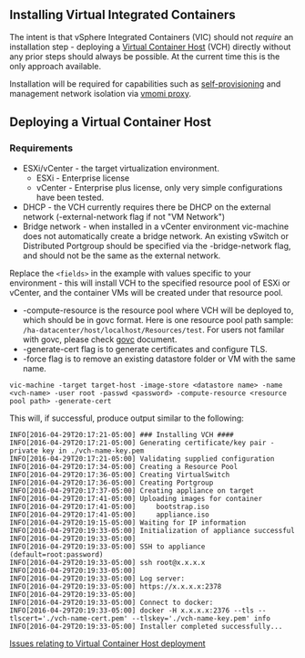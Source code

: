## Installing Virtual Integrated Containers

The intent is that vSphere Integrated Containers (VIC) should not _require_ an installation step - deploying a [Virtual Container Host](doc/design/arch/vic-container-abstraction.md#virtual-container-host) (VCH) directly without any prior steps should always be possible. At the current time this is the only approach available.

Installation will be required for capabilities such as [self-provisioning](doc/design/validating-proxy.md) and management network isolation via [vmomi proxy](doc/design/vmomi-authenticating-agent.md).

## Deploying a Virtual Container Host

### Requirements

- ESXi/vCenter - the target virtualization environment.
   - ESXi - Enterprise license
   - vCenter - Enterprise plus license, only very simple configurations have been tested. 
- DHCP - the VCH currently requires there be DHCP on the external network (-external-network flag if not "VM Network")
- Bridge network - when installed in a vCenter environment vic-machine does not automatically create a bridge network. An existing vSwitch or Distributed Portgroup should be specified via the -bridge-network flag, and should not be the same as the external network.

Replace the `<fields>` in the example with values specific to your environment - this will install VCH to the specified resource pool of ESXi or vCenter, and the container VMs will be created under that resource pool.

- -compute-resource is the resource pool where VCH will be deployed to, which should be in govc format. Here is one resource pool path sample: `/ha-datacenter/host/localhost/Resources/test`. For users not familar with govc, please check [govc](https://github.com/vmware/govmomi/blob/master/govc) document.
- -generate-cert flag is to generate certificates and configure TLS. 
- -force flag is to remove an existing datastore folder or VM with the same name.

```
vic-machine -target target-host -image-store <datastore name> -name <vch-name> -user root -passwd <password> -compute-resource <resource pool path> -generate-cert
```
This will, if successful, produce output similar to the following:
```
INFO[2016-04-29T20:17:21-05:00] ### Installing VCH ####                      
INFO[2016-04-29T20:17:21-05:00] Generating certificate/key pair - private key in ./vch-name-key.pem 
INFO[2016-04-29T20:17:21-05:00] Validating supplied configuration            
INFO[2016-04-29T20:17:34-05:00] Creating a Resource Pool                     
INFO[2016-04-29T20:17:36-05:00] Creating VirtualSwitch                       
INFO[2016-04-29T20:17:36-05:00] Creating Portgroup                           
INFO[2016-04-29T20:17:37-05:00] Creating appliance on target                 
INFO[2016-04-29T20:17:41-05:00] Uploading images for container               
INFO[2016-04-29T20:17:41-05:00] 	bootstrap.iso 
INFO[2016-04-29T20:17:41-05:00] 	appliance.iso 
INFO[2016-04-29T20:19:15-05:00] Waiting for IP information                   
INFO[2016-04-29T20:19:33-05:00] Initialization of appliance successful       
INFO[2016-04-29T20:19:33-05:00]                                              
INFO[2016-04-29T20:19:33-05:00] SSH to appliance (default=root:password)     
INFO[2016-04-29T20:19:33-05:00] ssh root@x.x.x.x                        
INFO[2016-04-29T20:19:33-05:00]                                              
INFO[2016-04-29T20:19:33-05:00] Log server:                                  
INFO[2016-04-29T20:19:33-05:00] https://x.x.x.x:2378                    
INFO[2016-04-29T20:19:33-05:00]                                              
INFO[2016-04-29T20:19:33-05:00] Connect to docker:                           
INFO[2016-04-29T20:19:33-05:00] docker -H x.x.x.x:2376 --tls --tlscert='./vch-name-cert.pem' --tlskey='./vch-name-key.pem' info 
INFO[2016-04-29T20:19:33-05:00] Installer completed successfully...          
```



[Issues relating to Virtual Container Host deployment](https://github.com/vmware/vic/labels/component%2Fvic-machine)
